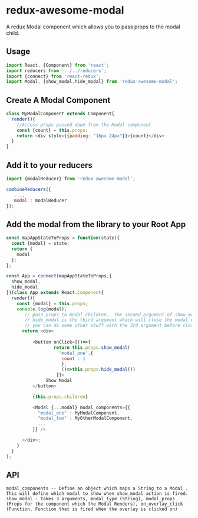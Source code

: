 # redux-awesome-modal

A redux Modal component which allows you to pass props to the modal child. 

## Usage 

```javascript
import React, {Component} from 'react';
import reducers from '../../reducers';
import {connect} from 'react-redux';
import Modal, {show_modal,hide_modal} from 'redux-awesome-modal';
```

## Create A Modal Component

```javascript
class MyModalComponent extends Component{
  render(){
    //Access props passed down from the Modal component
    const {count} = this.props;
    return <div style={{padding: "16px 24px"}}>{count}</div>
  }
}
```
## Add it to your reducers


```javascript
import {modalReducer} from 'redux-awesome-modal';

combineReducers({
   ...,
   modal : modalReducer
});
```


## Add the modal from the library to your Root App

```javascript
const mapAppStateToProps = function(state){
  const {modal} = state;
  return {
    modal
  };
};

const App = connect(mapAppStateToProps,{
  show_modal,
  hide_modal
})(class App extends React.Component{
  render(){
    const {modal} = this.props;
    console.log(modal);
       // pass props to modal children.. the second argument of show_modal, you can also pass methods to change redux state
       // hide_modal is the third argument which will close the modal on overlay_click
       // you can do some other stuff with the 3rd argument before closing hide_modal
      return <div>
          
          <button onClick={()=>{
                  return this.props.show_modal(
                    'modal_one',{
                     count : 1
                     },
                     ()=>this.props.hide_modal())
                   }}>
               Show Modal 
          </button>

          {this.props.children}

          <Modal {...modal} modal_components={{
            "modal_one" : MyModalComponent,
            "modal_two" : MyOtherModalComponent,
            ...
          }} />

      </div>;
    }
  }
);
```

## API

    modal_components -- Define an object which maps a String to a Modal . This will define which modal to show when show_modal action is fired.
    show_modal - Takes 3 arguments, modal_type (String), modal_props (Props for the component which the Modal Renders), on_overlay_click (Function. Function that is fired when the overlay is clicked on)
    
    
 
